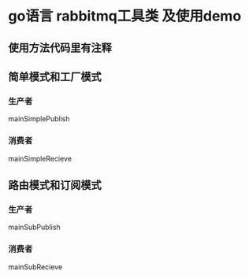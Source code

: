 # go语言 rabbitmq工具类 及使用demo
## 使用方法代码里有注释
## 简单模式和工厂模式
### 生产者 
mainSimplePublish
### 消费者
mainSimpleRecieve
## 路由模式和订阅模式
### 生产者 
mainSubPublish
### 消费者
mainSubRecieve